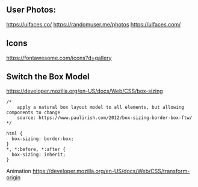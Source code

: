 

## User Photos:
https://uifaces.co/
https://randomuser.me/photos
https://uifaces.com/

## Icons
https://fontawesome.com/icons?d=gallery

## Switch the Box Model
https://developer.mozilla.org/en-US/docs/Web/CSS/box-sizing

```
/*
    apply a natural box layout model to all elements, but allowing components to change
    source: https://www.paulirish.com/2012/box-sizing-border-box-ftw/
*/

html {
  box-sizing: border-box;
}
*, *:before, *:after {
  box-sizing: inherit;
}
```



Animation
https://developer.mozilla.org/en-US/docs/Web/CSS/transform-origin